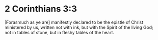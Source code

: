 # 2 Corinthians 3:3

[Forasmuch as ye are] manifestly declared to be the epistle of Christ ministered by us, written not with ink, but with the Spirit of the living God; not in tables of stone, but in fleshy tables of the heart.